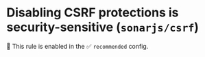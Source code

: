 # Disabling CSRF protections is security-sensitive (`sonarjs/csrf`)

💼 This rule is enabled in the ✅ `recommended` config.

<!-- end auto-generated rule header -->
